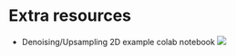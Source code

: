 # Extra resources 


* Denoising/Upsampling 2D example colab notebook [![](https://colab.research.google.com/assets/colab-badge.svg)](https://colab.research.google.com/github/csbdeep/csbdeep/blob/master/extras/care_example_denoising_upsampling_2D_colab.ipynb)
